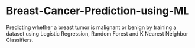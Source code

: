 # Breast-Cancer-Prediction-using-ML
Predicting whether a breast tumor is malignant or benign by training a dataset using Logistic Regression, Random Forest and K Nearest Neighbor Classifiers.
